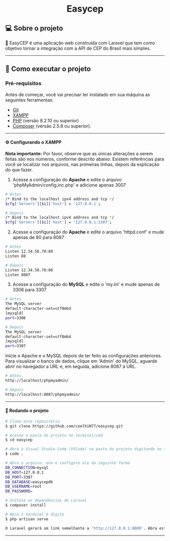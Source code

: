 <h1 align="center">
    <p>Easycep</p>
</h1>

## 💻 Sobre o projeto

📍 EasyCEP é uma aplicação web construída com Laravel que tem como objetivo tornar a integração com a API de CEP do Brasil mais simples.

---

## 🚀 Como executar o projeto

### Pré-requisitos

Antes de começar, você vai precisar ter instalado em sua máquina as seguintes ferramentas:

-   [Git](https://git-scm.com/downloads)
-   [XAMPP](https://www.apachefriends.org/)
-   [PHP](https://www.php.net/downloads.php) (versão 8.2.10 ou superior)
-   [Composer](https://getcomposer.org/download/) (versão 2.5.8 ou superior).

---

#### ⚙️ Configurando o XAMPP

**Nota importante:** Por favor, observe que as únicas alterações a serem feitas são nos números, conforme descrito abaixo. Existem referências para você se localizar nos arquivos, nas primeiras linhas, depois da explicação do que fazer.

1. Acesse a configuração do **Apache** e edite o arquivo 'phpMyAdmin/config.inc.php' e adicione apenas 3007

```bash
# Antes
/* Bind to the localhost ipv4 address and tcp */
$cfg['Servers'][$i]['host'] = '127.0.0.1';

# Depois
/* Bind to the localhost ipv4 address and tcp */
$cfg['Servers'][$i]['host'] = '127.0.0.1:3307';

```

2. Acesse a configuração do **Apache** e edite o arquivo 'httpd.conf' e mude apenas de 80 para 8087

```bash
# Antes
Listen 12.34.56.78:80
Listen 80

# Depois
Listen 12.34.56.78:80
Listen 8087
```

3. Acesse a configuração do **MySQL** e edite o 'my.ini' e mude apenas de 3306 para 3307

```bash
# Antes
The MySQL server
default-character-set=utf8mb4
[mysqld]
port=3306

# Depois
The MySQL server
default-character-set=utf8mb4
[mysqld]
port=3307
```

Inicie o Apache e o MySQL depois de ter feito as configurações anteriores. Para visualizar o banco de dados, clique em 'Admin' do MySQL, aguarde abrir no navegador a URL e, em seguida, adicione 8087 à URL.

```bash
# Antes
http://localhost/phpmyadmin/

# Depois
http://localhost:8087/phpmyadmin/
```

---

#### 🎲 Rodando o projeto

```bash
# Clone este repositório
$ git clone https://github.com/coelhiN77/easycep.git

# Acesse a pasta do projeto no terminal/cmd
$ cd easycep

# Abra o Visual Studio Code (VSCode) na pasta do projeto digitando no terminal
$ code .

# Abra o arquivo .env e configure ele da seguinte forma
DB_CONNECTION=mysql
DB_HOST=127.0.0.1
DB_PORT=3307
DB_DATABASE=easycepdb
DB_USERNAME=root
DB_PASSWORD=

# Instale as dependências do Laravel
$ composer install

# Abra o terminal e digite
$ php artisan serve

O Laravel gerará um link semelhante a 'http://127.0.0.1:8000'. Abra este link em seu navegador.
```

---
